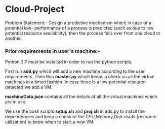 # Cloud-Project
Problem Statement:- 
Design a predictive mechanism where in case of a potential low-
performance of a process is predicted (such as due to low potential resource availability), then the process fails over from one cloud to another.

### Prior requirements in user's machine:-
Python 3.7 must be installed in order to run the python scripts.

First run <b>add.py</b> which will add a new machine according to the user requirements.
Then Run <b>master.py</b> which keeps a check on all the virtual machines in a timed fashion.
In case there is a low potential resource detected we add a VM.

<b>machineData.json</b> contains all the details of all the virtual machines which are in use.

We use the bash scripts <b>setup.sh</b> and <b>proj.sh</b> in add.py to install the dependencies and keep a check of the CPU,Memory,Disk reads (resource utilization) to know when to start a new VM.
